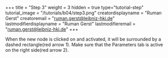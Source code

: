 +++
title = "Step 3"
weight = 3
hidden = true
type="tutorial-step"
tutorial_image = "/tutorials/b04/step3.png"
creatordisplayname = "Ruman Gerst"
creatoremail = "ruman.gerst@leibniz-hki.de"
lastmodifierdisplayname = "Ruman Gerst"
lastmodifieremail = "ruman.gerst@leibniz-hki.de"
+++

When the new node is clicked on and activated, it will be surrounded by a dashed rectangle(red arrow 1). Make sure that the Parameters tab is active on the right side(red arrow 2).